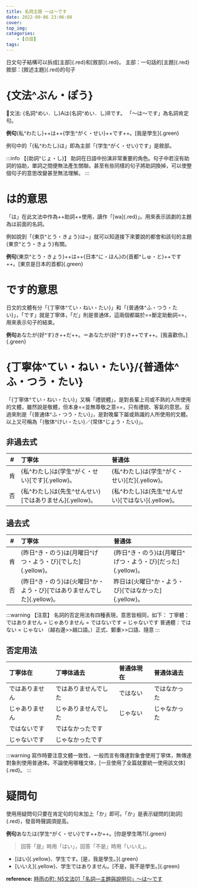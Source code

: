 ```yaml
---
title: 名詞主題 ～は～です
date: 2022-09-06 23:06:08
cover:
top_img:
categories:
    - [日語]
tags:
---
```

日文句子結構可以拆成[主部]{.red}和[敘部]{.red}。
主部：一句話的[主題]{.red}
敘部：[敘述主題]{.red}的句子

# {文法^ぶん・ぽう}
📖文法: {名詞^めい．し}Aは{名詞^めい．し}Bです。
「～は～です」為名詞肯定句。

**例句**{私^わたし}++は++{学生^がく・せい}++です++。[我是學生]{.green}

例句中的「{私^わたし}は」即為主部「{学生^がく・せい}です」是敘部。


:::info
【{助詞^じょ・し}】
助詞在日語中扮演非常重要的角色。句子中若沒有助詞的協助，單詞之間便無法產生關聯。甚至有些同樣的句子將助詞換掉，可以使整個句子的意思改變甚至無法理解。
:::

# は的意思
「は」在此文法中作為++助詞++使用，讀作「[wa]{.red}」。用來表示該劇的主題為は前面的名詞。

例如說到「{東京^とう・きょう}は~」就可以知道接下來要說的都會和該句的主題{東京^とう・きょう}有關。

**例句**{東京^とう・きょう}++は++{日本^に・ほん}の{首都^しゅ・と}++です++。[東京是日本的首都]{.green}

# です的意思
日文的文體有分「{丁寧体^てい・ねい・たい}」和「{普通体^ふ・つう・たい}」，「です」就是丁寧体，「だ」則是普通体，這兩個都屬於==斷定助動詞==，用來表示句子的結束。

**例句**あなたが{好^す}き++だ++。＝あなたが{好^す}き++です++。[我喜歡你。]{.green}

# {丁寧体^てい・ねい・たい}/{普通体^ふ・つう・たい}
「{丁寧体^てい・ねい・たい}」又稱「禮貌體」，是對長輩上司或不熟的人所使用的文體，雖然說是敬體，但本身==並無尊敬之意==，只有禮貌、客氣的意思。反過來則是「{普通体^ふ・つう・たい}」，是對晚輩下屬或熟識的人所使用的文體。以上又可稱為「{敬体^けい・たい}／{常体^じょう・たい}」。

## 非過去式
|#|丁寧体|普通体|
|:-:|:--|:--|
|肯|{私^わたし}は{学生^がく・せい}[です]{.yellow}。|{私^わたし}は{学生^がく・せい}[だ]{.yellow}。|
|否|{私^わたし}は{先生^せんせい}[ではありません]{.yellow}。|{私^わたし}は{先生^せんせい}[ではない]{.yellow}。|

## 過去式
|#|丁寧体|普通体|
|:-:|:--|:--|
|肯|{昨日^き・のう}は{月曜日^げつ・よう・び}[でした]{.yellow}。|{昨日^き・のう}は{月曜日^げつ・よう・び}[だった]{.yellow}。|
|否|{昨日^き・のう}は{火曜日^か・よう・び}[ではありませんでした]{.yellow}。|昨日は{火曜日^か・よう・び}[ではなかった]{.yellow}。|

:::warning
【注意】
名詞的否定用法有四種表現，意思皆相同，如下：
丁寧體：ではありません = じゃありません = ではないです = じゃないです
普通體：ではない = じゃない
（越右邊>>越口語。）正式、鄭重>>口語、隨意
:::

## 否定用法
|丁寧体在|丁嚀体過去|普通体現在|普通体過去|
|:--|:--|:--|:--|
|ではありません|ではありませんでした|ではない|ではなかった|
|じゃありません|じゃありませんでした|じゃない|じゃなかった|
|ではないです|ではなかったです|
|じゃないです|じゃなかったです|

:::warning
寫作時要注意文體一致性，一般而言有傳達對象會使用丁寧体，無傳達對象則使用普通体。不論使用哪種文体，[一旦使用了全篇就要統一使用該文体]{.red}。
:::

# 疑問句
使用用疑問句只要在肯定句的句末加上「か」即可。「か」是表示疑問的[助詞]{.red}，發音時聲調須提高。

**例句**あなたは{学生^がく・せい}です++か++。[你是學生嗎?]{.green}
>回答「是」時用「はい」，回答「不是」時用「いいえ」。
- [はい]{.yellow}、学生です。[是，我是學生。]{.green}
- [いいえ]{.yellow}、学生ではありません。[不是，我不是學生。]{.green}

**reference:**
[時雨の町: N5文法01「名詞—主題與說明句」～は～です](https://www.sigure.tw/learn-japanese/grammar/n5/01.php)


